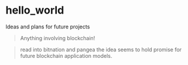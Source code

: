 # hello_world
Ideas and plans for future projects

> Anything involving blockchain!

> read into bitnation and pangea the idea seems to hold promise for future blockchain application models.
